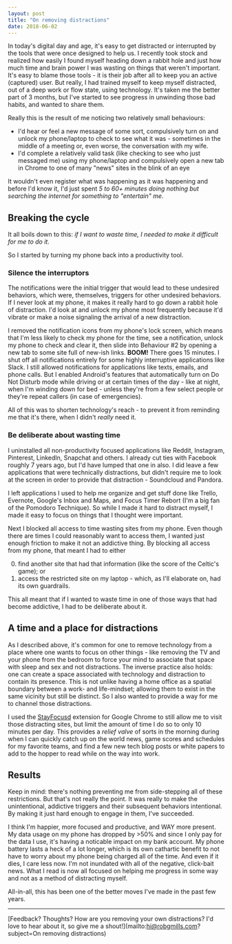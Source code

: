 ```yaml
---
layout: post
title: "On removing distractions"
date: 2018-06-02
---
```


In today's digital day and age, it's easy to get distracted or interrupted by the tools that were once designed to help us.
I recently took stock and realized how easily I found myself heading down a rabbit hole and just how much time and brain power I was wasting on things that weren't important.
It's easy to blame those tools - it is their job after all to keep you an active (captured) user.
But really, I had trained myself to keep myself distracted, out of a deep work or flow state, using technology.
It's taken me the better part of 3 months, but I've started to see progress in unwinding those bad habits, and wanted to share them.

Really this is the result of me noticing two relatively small behaviours:

- I'd hear or feel a new message of some sort, compulsively turn on and unlock my phone/laptop to check to see what it was - sometimes in the middle of a meeting or, even worse, the conversation with my wife.
- I'd complete a relatively valid task (like checking to see who just messaged me) using my phone/laptop and compulsively open a new tab in Chrome to one of many "news" sites in the blink of an eye

It wouldn't even register what was happening as it was happening and before I'd know it, I'd just spent _5 to 60+ minutes doing nothing but searching the internet for something to "entertain" me_.

## Breaking the cycle
It all boils down to this: _if I want to waste time, I needed to make it difficult for me to do it._

So I started by turning my phone back into a productivity tool.

### Silence the interruptors
The notifications were the initial trigger that would lead to these undesired behaviors, which were, themselves, triggers for other undesired behaviors.
If I never look at my phone, it makes it really hard to go down a rabbit hole of distraction.
I'd look at and unlock my phone most frequently because it'd vibrate or make a noise signaling the arrival of a new distraction.

I removed the notification icons from my phone's lock screen, which means that I'm less likely to check my phone for the time, see a notification, unlock my phone to check and clear it, then slide into Behaviour #2 by opening a new tab to some site full of new-ish links.
__BOOM!__ There goes 15 minutes. 
I shut off all notifications entirely for some highly interruptive applications like Slack.
I still allowed notifications for applications like texts, emails, and phone calls.
But I enabled Android's features that automatically turn on Do Not Disturb mode while driving or at certain times of the day - like at night, when I'm winding down for bed - unless they're from a few select people or they're repeat callers (in case of emergencies).

All of this was to shorten technology's reach - to prevent it from reminding me that it's there, when I didn't _really_ need it.

### Be deliberate about wasting time
I uninstalled all non-productivity focused applications like Reddit, Instagram, Pinterest, LinkedIn, Snapchat and others.
I already cut ties with Facebook roughly 7 years ago, but I'd have lumped that one in also.
I did leave a few applications that were technically distractions, but didn't require me to look at the screen in order to provide that distraction - Soundcloud and Pandora.

I left applications I used to help me organize and get stuff done like Trello, Evernote, Google's Inbox and Maps, and Focus Timer Rebort (I'm a big fan of the Pomodoro Technique).
So while I made it hard to distract myself, I made it easy to focus on things that I thought were important.

Next I blocked all access to time wasting sites from my phone.
Even though there are times I could reasonably want to access them, I wanted just enough friction to make it not an addictive thing.
By blocking all access from my phone, that meant I had to either 

0. find another site that had that information (like the score of the Celtic's game); or 
0. access the restricted site on my laptop - which, as I'll elaborate on, had its own guardrails.

This all meant that if I wanted to waste time in one of those ways that had become addictive, I had to be deliberate about it.

## A time and a place for distractions
As I described above, it's common for one to remove technology from a place where one wants to focus on other things - like removing the TV and your phone from the bedroom to force your mind to associate that space with sleep and sex and not distractions.
The inverse practice also holds: one can create a space associated with technology and distraction to contain its presence.
This is not unlike having a home office as a spatial boundary between a work- and life-mindset; allowing them to exist in the same vicinity but still be distinct.
So I also wanted to provide a way for me to channel those distractions.

I used the [StayFocusd](https://chrome.google.com/webstore/detail/stayfocusd/laankejkbhbdhmipfmgcngdelahlfoji) extension for Google Chrome to still allow me to visit those distracting sites, but limit the amount of time I do so to only 10 minutes per day.
This provides a _relief valve_ of sorts in the morning during when I can quickly catch up on the world news, game scores and schedules for my favorite teams, and find a few new tech blog posts or white papers to add to the hopper to read while on the way into work.

## Results
Keep in mind: there's nothing preventing me from side-stepping all of these restrictions.
But that's not really the point.
It was really to make the unintentional, addictive triggers and their subsequent behaviors intentional.
By making it just hard enough to engage in them, I've succeeded.

I think I'm happier, more focused and productive, and WAY more present.
My data usage on my phone has dropped by >50% and since I only pay for the data I use, it's having a noticable impact on my bank account.
My phone battery lasts a heck of a lot longer, which is its own cathartic benefit to not have to worry about my phone being charged all of the time.
And even if it dies, I care less now.
I'm not inundated with all of the negative, click-bait news.
What I read is now all focused on helping me progress in some way and not as a method of distracting myself.

All-in-all, this has been one of the better moves I've made in the past few years.

----

[Feedback?  Thoughts?  How are you removing your own distractions?  I'd love to hear about it, so give me a shout!](mailto:hi@robgmills.com?subject=On removing distractions)
